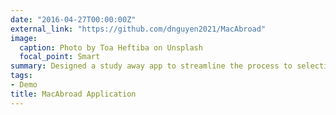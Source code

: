 ```yaml
---
date: "2016-04-27T00:00:00Z"
external_link: "https://github.com/dnguyen2021/MacAbroad"
image:
  caption: Photo by Toa Heftiba on Unsplash
  focal_point: Smart
summary: Designed a study away app to streamline the process to selecting a study away program at Macalester College. Application was built using Ionic with a Firebase backend. This application was part of a semester long project in Software Design and Development. 
tags:
- Demo
title: MacAbroad Application 
---
```


